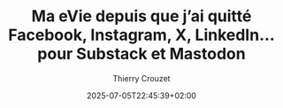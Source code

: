 ---
layout: post
title: "Ma eVie depuis que j’ai quitté Facebook, Instagram, X, LinkedIn… pour Substack et Mastodon"
link: https://tcrouzet.com/2025/07/04/ma-evie-3-0/
author: "Thierry Crouzet"
published_date: "04/07/2025"
description: "J’ai quitté les réseaux sociaux centralisés depuis plus de trois mois, c’est le moment de faire le point et de partager quelques pensées."
language: "fr"
categories: "Liens"
tags: "réseau-social"
og-tags: "réseau-social"
date: "2025-07-05T22:45:39+02:00"
permalink: /:categories/:year/:month/:day/:title/
---